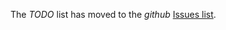 The *TODO* list has moved to the *github* [Issues list](https://github.com/pibara-utopian/asyncsteem/issues).

